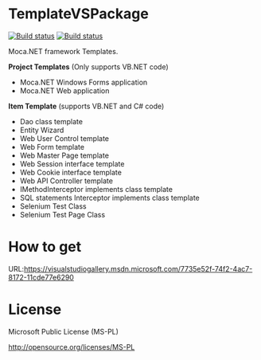 ﻿# TemplateVSPackage

[![Build status](https://ci.appveyor.com/api/projects/status/1s0gom7tl6yldrgq?svg=true)](https://ci.appveyor.com/project/miyabis/templatevspackage)
[![Build status](https://ci.appveyor.com/api/projects/status/nhhpxdnm7n7crsfh?svg=true)](https://ci.appveyor.com/project/miyabis/templatevspackage-qdu06)

Moca.NET framework Templates.

**Project Templates** (Only supports VB.NET code)

* Moca.NET Windows Forms application 
* Moca.NET Web application 

**Item Template** (supports VB.NET and C# code)

* Dao class template 
* Entity Wizard 
* Web User Control template 
* Web Form template 
* Web Master Page template 
* Web Session interface template 
* Web Cookie interface template 
* Web API Controller template 
* IMethodInterceptor implements class template 
* SQL statements Interceptor implements class template 
* Selenium Test Class
* Selenium Test Page Class


How to get
==========

URL:https://visualstudiogallery.msdn.microsoft.com/7735e52f-74f2-4ac7-8172-11cde77e6290

License
=======

Microsoft Public License (MS-PL)

http://opensource.org/licenses/MS-PL
